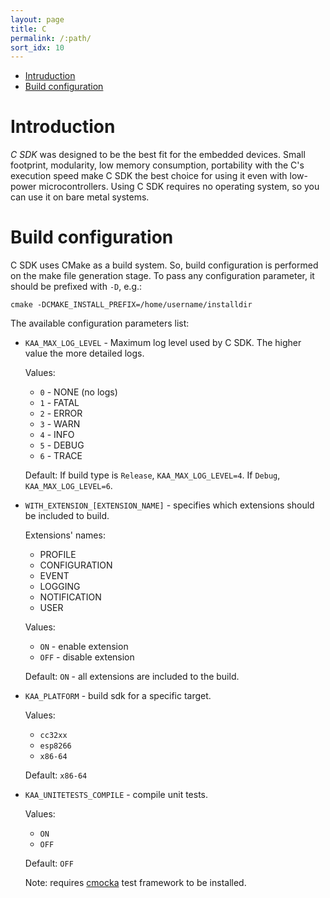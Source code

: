 ```yaml
---
layout: page
title: C
permalink: /:path/
sort_idx: 10
---
```


- [Intruduction](#introduction)
- [Build configuration](#build-configuration)

# Introduction

*C SDK* was designed to be the best fit for the embedded devices. Small footprint, modularity, low memory consumption, portability with the C's execution speed make C SDK the best choice for using it even with low-power microcontrollers. Using C SDK requires no operating system, so you can use it on bare metal systems.

# Build configuration

C SDK uses CMake as a build system. So, build configuration is performed on the make file generation stage. To pass any configuration parameter, it should be prefixed with `-D`, e.g.:

    cmake -DCMAKE_INSTALL_PREFIX=/home/username/installdir

The available configuration parameters list:

-  `KAA_MAX_LOG_LEVEL` - Maximum log level used by C SDK. The higher value the more detailed logs.

    Values:

    - `0` - NONE (no logs)
    - `1` - FATAL
    - `2` - ERROR
    - `3` - WARN
    - `4` - INFO
    - `5` - DEBUG
    - `6` - TRACE

    Default: If build type is `Release`, `KAA_MAX_LOG_LEVEL=4`. If `Debug`, `KAA_MAX_LOG_LEVEL=6`.

- `WITH_EXTENSION_[EXTENSION_NAME]` - specifies which extensions should be included to build.

    Extensions' names:

    - PROFILE
    - CONFIGURATION
    - EVENT
    - LOGGING
    - NOTIFICATION
    - USER

    Values:

    - `ON` - enable extension
    - `OFF` - disable extension

    Default: `ON` - all extensions are included to the build.

- `KAA_PLATFORM` - build sdk for a specific target.

    Values:

    - `cc32xx`
    - `esp8266`
    - `x86-64`

    Default: `x86-64`

- `KAA_UNITETESTS_COMPILE` - compile unit tests.

    Values:

    - `ON`
    - `OFF`

    Default: `OFF`

    Note: requires [cmocka](https://cmocka.org/) test framework to be installed.
